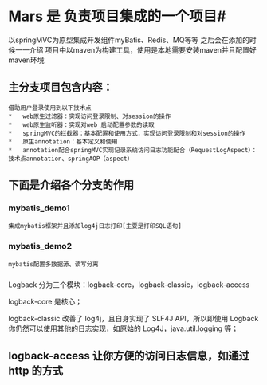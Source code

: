 # Mars 是 负责项目集成的一个项目#

以springMVC为原型集成开发组件myBatis、Redis、MQ等等  之后会在添加的时候一一介绍
项目中以maven为构建工具，使用是本地需要安装maven并且配置好maven环境

## 主分支项目包含内容：
	借助用户登录使用到以下技术点
	*   web原生过滤器：实现访问登录限制、对session的操作
	*   web原生监听器：实现对web 启动配置参数的读取
	*   springMVC的拦截器：基本配置和使用方式，实现访问登录限制和对session的操作
	*   原生annotation：基本定义和使用
	*   annotation配合springMVC实现记录系统访问日志功能配合（RequestLogAspect）：技术点annotation、springAOP（aspect）

## 下面是介绍各个分支的作用
### mybatis_demo1 
	集成mybatis框架并且添加log4j日志打印[主要是打印SQL语句]
### mybatis_demo2
	mybatis配置多数据源、读写分离


###
Logback 分为三个模块：logback-core，logback-classic，logback-access

logback-core 是核心；

logback-classic 改善了 log4j，且自身实现了 SLF4J API，所以即使用 Logback 你仍然可以使用其他的日志实现，如原始的 Log4J，java.util.logging 等；

logback-access 让你方便的访问日志信息，如通过 http 的方式
-----


	
